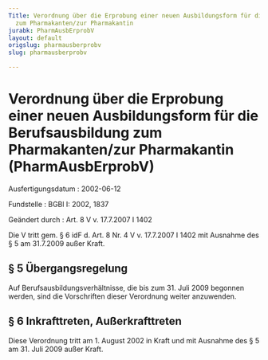 ```yaml
---
Title: Verordnung über die Erprobung einer neuen Ausbildungsform für die Berufsausbildung
  zum Pharmakanten/zur Pharmakantin
jurabk: PharmAusbErprobV
layout: default
origslug: pharmausberprobv
slug: pharmausberprobv

---
```


# Verordnung über die Erprobung einer neuen Ausbildungsform für die Berufsausbildung zum Pharmakanten/zur Pharmakantin (PharmAusbErprobV)

Ausfertigungsdatum
:   2002-06-12

Fundstelle
:   BGBl I: 2002, 1837

Geändert durch
:   Art. 8 V v. 17.7.2007 I 1402

Die V tritt gem. § 6 idF d. Art. 8 Nr. 4 V v. 17.7.2007 I 1402 mit Ausnahme des § 5 am 31.7.2009 außer Kraft.


## § 5 Übergangsregelung

Auf Berufsausbildungsverhältnisse, die bis zum 31. Juli 2009 begonnen werden, sind die Vorschriften dieser Verordnung weiter anzuwenden.


## § 6 Inkrafttreten, Außerkrafttreten

Diese Verordnung tritt am 1. August 2002 in Kraft und mit Ausnahme des § 5 am 31. Juli 2009 außer Kraft.

